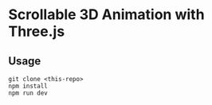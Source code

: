 # Scrollable 3D Animation with Three.js


## Usage

```
git clone <this-repo>
npm install
npm run dev
```
